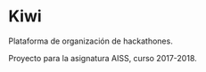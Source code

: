 # Kiwi
Plataforma de organización de hackathones.

Proyecto para la asignatura AISS, curso 2017-2018.
